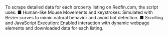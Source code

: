 To scrape detailed data for each property listing on Redfin.com, the script uses:
■ Human-like Mouse Movements and keystrokes: Simulated with
Bezier curves to mimic natural behavior and avoid bot detection.
■ Scrolling and JavaScript Execution: Enabled interaction with
dynamic webpage elements and downloaded data for each listing.
